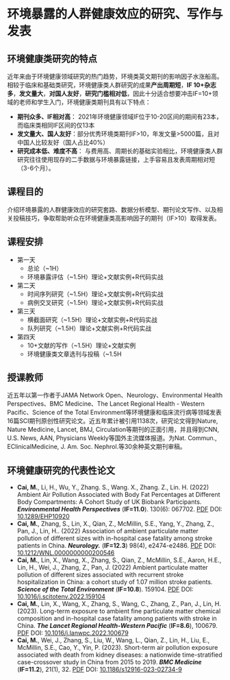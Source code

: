 # 环境暴露的人群健康效应的研究、写作与发表

## 环境健康类研究的特点

近年来由于环境健康领域研究的热门趋势，环境类英文期刊的影响因子水涨船高。相较于临床和基础类研究，环境健康类人群研究的成果**产出周期短**，**IF 10+杂志多**，**发文量大**，**对国人友好**，**研究门槛相对低**，因此十分适合想要冲击IF=10+领域的老师和学生入门，环境健康类期刊具有以下特点：

- **期刊众多、IF相对高**： 2021年环境健康领域IF位于10-20区间的期间有23本， 而临床类相同IF区间的仅13本
- **发文量大、国人友好**：部分优秀环境类期刊IF>10，年发文量>5000篇，且对中国人比较友好（国人占比40%）
- **研究成本低、难度不高**： 与费用高、周期长的基础实验相比，环境健康类人群研究往往使用现存的二手数据与环境暴露链接，上手容易且发表周期相对短（3-6个月）。

## 课程目的

介绍环境暴露的人群健康效应的研究套路、数据分析模型、期刊论文写作、以及相关投稿技巧，争取帮助听众在环境健康类高影响因子的期刊（IF>10）取得发表。


## 课程安排

- 第一天
  * 总论（~1H）
  * 环境暴露评估（~1.5H）理论+文献实例+R代码实战
- 第二天
  * 时间序列研究（~1.5H）理论+文献实例+R代码实战
  * 病例交叉研究（~1.5H）理论+文献实例+R代码实战
- 第三天
  * 横截面研究（~1.5H）理论+文献实例+R代码实战
  * 队列研究（~1.5H）理论+文献实例+R代码实战
- 第四天
  * 10+文献的写作（~1.5H）理论+文献实例
  * 环境健康类文章选刊与投稿（~1.5H

## 授课教师

近五年以第一作者于JAMA Network Open、Neurology、Environmental Health Perspectives、BMC Medicine、The Lancet Regional Health - Western Pacific、Science of the Total Environment等环境健康和临床流行病等领域发表16篇SCI期刊原创性研究论文。近五年累计被引用1138次，研究论文得到Nature, Nature Medicine,  Lancet, BMJ,  Circulation等期刊的正面引用，并且得到CNN, U.S. News, AAN, Physicians Weekly等国外主流媒体报道。为Nat. Commun., EClinicalMedicine, J. Am. Soc. Nephrol.等30余种英文期刊审稿。
 
## 环境健康研究的代表性论文

- **Cai, M.**, Li, H., Wu, Y., Zhang. S., Wang. X., Zhang. Z., Lin. H. (2022) Ambient Air Pollution Associated with Body Fat Percentages at Different Body Compartments: A Cohort Study of UK Biobank Participants. ***Environmental Health Perspectives*** (**IF=11.0**). 130(6): 067702. [PDF](https://caimiao0714.github.io/SC-ENV-2023/Papers/2022_1_EHP10920_PM_body_fat_composition.pdf) DOI: [10.1289/EHP10920](https://doi.org/10.1289/EHP10920)
- **Cai, M.**, Zhang, S., Lin, X., Qian, Z., McMillin, S.E., Yang, Y., Zhang, Z., Pan, J., Lin, H.. (2022) Association of ambient particulate matter pollution of different sizes with in-hospital case fatality among stroke patients in China. ***Neurology.*** (**IF=12.3**) 98(4), e2474-e2486. [PDF](https://caimiao0714.github.io/SC-ENV-2023/Papers/2022_1_Neurology_Different_Sizes_PM_Stroke_mortality.pdf) DOI: [10.1212/WNL.0000000000200546](https://doi.org/10.1212/WNL.0000000000200546)
- **Cai, M.**, Lin, X., Wang, X., Zhang, S., Qian, Z., McMillin, S.E., Aaron, H.E., Lin, H., Wei, J., Zhang, Z., Pan, J. (2022) Ambient particulate matter pollution of different sizes associated with recurrent stroke hospitalization in China: a cohort study of 1.07 million stroke patients. ***Science of the Total Environment*** (**IF=10.8**). 159104. [PDF](https://caimiao0714.github.io/SC-ENV-2023/Papers/2022_1_STOTEN_PM_stroke_rehospitalization.pdf) DOI: [10.1016/j.scitotenv.2022.159104](https://doi.org/10.1016/j.scitotenv.2022.159104)
- **Cai, M.**, Lin, X., Wang, X., Zhang, S., Wang, C., Zhang, Z., Pan, J., Lin, H. (2023). Long-term exposure to ambient fine particulate matter chemical composition and in-hospital case fatality among patients with stroke in China. ***The Lancet Regional Health-Western Pacific*** (**IF=8.6**), 100679. [PDF](https://caimiao0714.github.io/SC-ENV-2023/Papers/2023_1_LRHWP.pdf) DOI: [10.1016/j.lanwpc.2022.100679](https://doi.org/10.1016/j.lanwpc.2022.100679)
- **Cai, M.**, Wei, J., Zhang, S., Liu, W., Wang, L., Qian, Z., Lin, H., Liu, E., McMillin, S.E., Cao, Y., Yin, P. (2023). Short-term air pollution exposure associated with death from kidney diseases: a nationwide time-stratified case-crossover study in China from 2015 to 2019. ***BMC Medicine*** (**IF=11.2**), 21(1), 32.  [PDF](https://caimiao0714.github.io/SC-ENV-2023/Papers/2023_1_BMC_Med_Air_pollution_kidney_death.pdf) DOI: [10.1186/s12916-023-02734-9](https://doi.org/10.1186/s12916-023-02734-9)